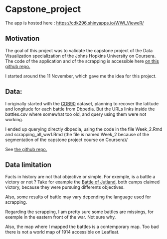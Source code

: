 # Capstone_project

The app is hosted here : https://cdk296.shinyapps.io/WWI_VieweR/ 

## Motivation

The goal of this project was to validate the capstone project of the Data Visualization specialization of the Johns Hopkins University on Coursera.
The code of the application and of the scrapping is accessible here [on this github repo.](https://github.com/Cdk29/Capstone_project)


I started around the 11 November, which gave me the idea for this project.

## Data:

I originally started with the [CDB90](https://github.com/jrnold/CDB90) dataset, planning to recover the latitude and longitude for each battle from Dbpedia. But the URLs links inside the battles.csv where somewhat too old, and query using them were not working.

I ended up querying directly dbpedia, using the code in the file Week_2.Rmd and scrapping_all_ww1.Rmd (the file is named Week_2 because of the segmentation of the capstone project course on Coursera)/

See [the github repo.](https://github.com/Cdk29/Capstone_project)

## Data limitation

Facts in history are not that objective or simple. For exemple, is a battle a victory or not ? Take for example the  [Battle of Jutland](https://en.wikipedia.org/wiki/Battle_of_Jutland), both camps claimed victory, because they were pursuing differents objectives.


Also, some results of battle may vary depending the language used for scrapping.

Regarding the scrapping, I am pretty sure some battles are missings, for exemple in the eastern front of the war. Not sure why.

Also, the map where I mapped the battles is a contemporary map. Too bad there is not a world map of 1914 accessible on Leafleat.
